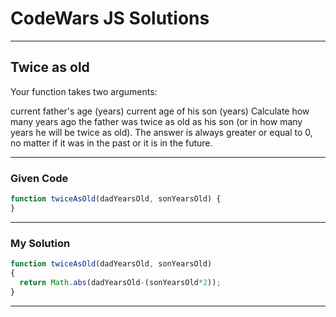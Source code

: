 # CodeWars JS Solutions

---

## Twice as old

Your function takes two arguments:

current father's age (years)
current age of his son (years)
Сalculate how many years ago the father was twice as old as his son (or in how many years he will be twice as old). The answer is always greater or equal to 0, no matter if it was in the past or it is in the future.

---

### Given Code


```js
function twiceAsOld(dadYearsOld, sonYearsOld) {
}
```

---

### My Solution 


```js
function twiceAsOld(dadYearsOld, sonYearsOld) 
{
  return Math.abs(dadYearsOld-(sonYearsOld*2));
}
```


---


